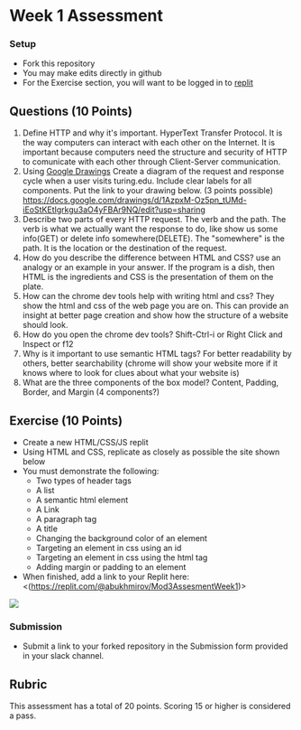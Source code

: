 # Week 1 Assessment

### Setup
* Fork this repository
* You may make edits directly in github
* For the Exercise section, you will want to be logged in to [replit](https://replit.com)

## Questions (10 Points)

1. Define HTTP and why it's important.
 HyperText Transfer Protocol. It is the way computers can interact with each other on the Internet. It is important because computers need the structure and security of HTTP to comunicate with each other through Client-Server communication.
2. Using [Google Drawings](https://docs.google.com/drawings) Create a diagram of the request and response cycle when a user visits turing.edu. Include clear labels for all components. Put the link to your drawing below. (3 points possible)
 https://docs.google.com/drawings/d/1AzpxM-Oz5pn_tUMd-iEoStKEtIgrkgu3aO4yFBAr9NQ/edit?usp=sharing
3. Describe two parts of every HTTP request.
 The verb and the path. The verb is what we actually want the response to do, like show us some info(GET) or delete info somewhere(DELETE). The "somewhere" is the path. It is the location or the destination of the request.
4. How do you describe the difference between HTML and CSS? use an analogy or an example in your answer.
  If the program is a dish, then HTML is the ingredients and CSS is the presentation of them on the plate. 
5. How can the chrome dev tools help with writing html and css?
 They show the html and css of the web page you are on. This can provide an insight at better page creation and show how the structure of a website should look.
6. How do you open the chrome dev tools?
Shift-Ctrl-i or Right Click and Inspect or f12
7. Why is it important to use semantic HTML tags?
For better readability by others, better searchability (chrome will show your website more if it knows where to look for clues about what your website is)
8. What are the three components of the box model?
Content, Padding, Border, and Margin (4 components?)
## Exercise (10 Points)

* Create a new HTML/CSS/JS replit
* Using HTML and CSS, replicate as closely as possible the site shown below
* You must demonstrate the following:
  * Two types of header tags
  * A list
  * A semantic html element
  * A Link
  * A paragraph tag
  * A title
  * Changing the background color of an element
  * Targeting an element in css using an id
  * Targeting an element in css using the html tag
  * Adding margin or padding to an element
* When finished, add a link to your Replit here: <(https://replit.com/@abukhmirov/Mod3AssesmentWeek1)>

![](Marta-Aziz.png)

### Submission
* Submit a link to your forked repository in the Submission form provided in your slack channel.

## Rubric
This assessment has a total of 20 points.  Scoring 15 or higher is considered a pass.
